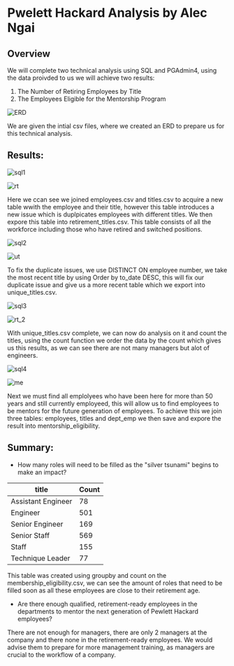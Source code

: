# Pwelett Hackard Analysis by Alec Ngai

## Overview

We will complete two technical analysis using SQL and PGAdmin4, using the data proivded to us we will achieve two results:

1. The Number of Retiring Employees by Title
2. The Employees Eligible for the Mentorship Program

![ERD](https://github.com/alecngai/07_Pwelett_Hackard_Analysis/blob/main/Resources/ERD.png)

We are given the intial csv files, where we created an ERD to prepare us for this technical analysis. 

## Results: 
![sql1](https://github.com/alecngai/07_Pwelett_Hackard_Analysis/blob/main/Resources/retirement_titles_sql.png)

![rt](https://github.com/alecngai/07_Pwelett_Hackard_Analysis/blob/main/Resources/retirement_titles_df.png)

Here we ccan see we joined employees.csv and titles.csv to acquire a new table wwith the employee and their title, however this table introduces a new issue which is duplpicates employees with different titles. We then expore this table into retirement_titles.csv. This table consists of all the workforce including those who have retired and switched positions. 

![sql2](https://github.com/alecngai/07_Pwelett_Hackard_Analysis/blob/main/Resources/unique_titles_sql.png)

![ut](https://github.com/alecngai/07_Pwelett_Hackard_Analysis/blob/main/Resources/unique_titles_df.png)

To fix the duplicate issues, we use DISTINCT ON employee number, we take the most recent title by using Order by to_date DESC, this will fix our duplicate issue  and give us a more recent table which we export into unique_titles.csv.

![sql3](https://github.com/alecngai/07_Pwelett_Hackard_Analysis/blob/main/Resources/retiring_titles_sql.png)

![rt_2](https://github.com/alecngai/07_Pwelett_Hackard_Analysis/blob/main/Resources/retiring_titles.png)

With unique_titles.csv complete, we can now do analysis on it and count the titles, using the count function we order the data by the count which gives us this results, as we can see there are not many managers but alot of engineers. 

![sql4](https://github.com/alecngai/07_Pwelett_Hackard_Analysis/blob/main/Resources/mentorship_eligibilty_sql.png)

![me](https://github.com/alecngai/07_Pwelett_Hackard_Analysis/blob/main/Resources/mentorship_eligibilty.png)

Next we must find all emplolyees who have been here for more than 50 years and still currently employeed, this will allow us to find employees to be mentors for the future generation of employees. To achieve this we join three tables: employees, titles and dept_emp we then save and expore the result into mentorship_eligibility. 

## Summary: 
- How many roles will need to be filled as the "silver tsunami" begins to make an impact?

| title              | Count|
| ------------------ | -----|
|Assistant Engineer  |  78  |
|Engineer            |  501 | 
|Senior Engineer     |  169 | 
|Senior Staff        |  569 | 
|Staff               |  155 |
|Technique Leader    |   77 |

This table was created using groupby and count on the membership_eligibility.csv, we can see the amount of roles that need to be filled soon as all these employees are close to their retirement age. 

- Are there enough qualified, retirement-ready employees in the departments to mentor the next generation of Pewlett Hackard employees?

There are not enough for managers, there are only 2 managers at the company and there none in the retirement-ready employees. We would advise them to prepare for more management training, as managers are crucial to the workflow of a company. 